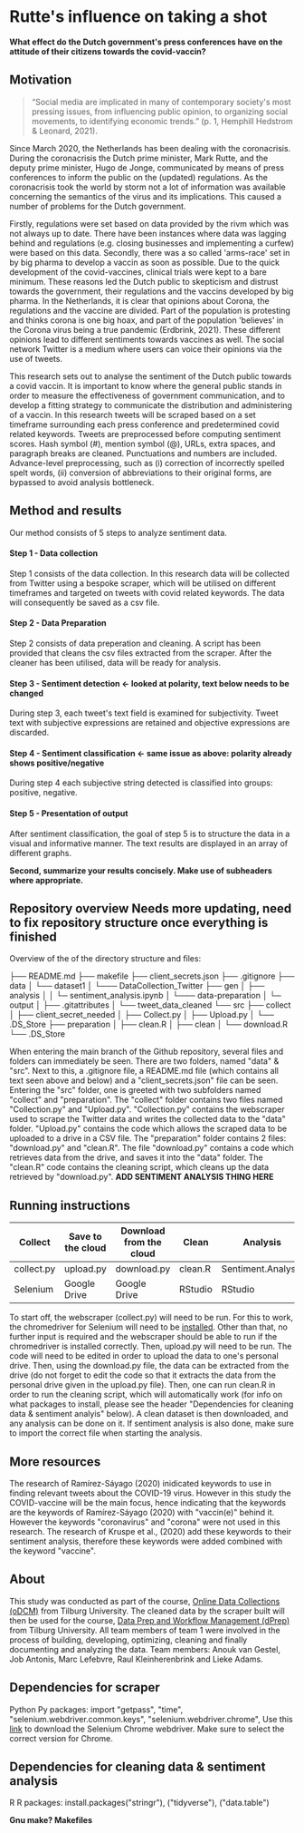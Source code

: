 # Rutte's influence on taking a shot

__What effect do the Dutch government's press conferences have on the attitude of their citizens towards the covid-vaccin?__

## Motivation
> “Social media are implicated in many of contemporary society's most pressing issues, from influencing public opinion, to organizing social movements, to identifying economic trends.”
> (p. 1, Hemphill Hedstrom & Leonard, 2021).

Since March 2020, the Netherlands has been dealing with the coronacrisis. During the coronacrisis the Dutch prime minister, Mark Rutte, and the deputy prime minister, Hugo de Jonge, communicated by means of press conferences to inform the public on the (updated) regulations. As the coronacrisis took the world by storm not a lot of information was available concerning the semantics of the virus and its implications. This caused a number of problems for the Dutch government. 

Firstly, regulations were set based on data provided by the rivm which was not always up to date. There have been instances where data was lagging behind and regulations (e.g. closing businesses and implementing a curfew) were based on this data. Secondly, there was a so called 'arms-race' set in by big pharma to develop a vaccin as soon as possible. Due to the quick development of the covid-vaccines, clinical trials were kept to a bare minimum. These reasons led the Dutch public to skepticism and distrust towards the government, their regulations and the vaccins developed by big pharma. In the Netherlands, it is clear that opinions about Corona, the regulations and the vaccine are divided. Part of the population is protesting and thinks corona is one big hoax, and part of the population 'believes' in the Corona virus being a true pandemic (Erdbrink, 2021). These different opinions lead to different sentiments towards vaccines as well. The social network Twitter is a medium where users can voice their opinions via the use of tweets.

This research sets out to analyse the sentiment of the Dutch public towards a covid vaccin. It is important to know where the general public stands in order to measure the effectiveness of government communication, and to develop a fitting strategy to communicate the distribution and administering of a vaccin. In this research tweets will be scraped based on a set timeframe surrounding each press conference and predetermined covid related keywords. Tweets are preprocessed before computing sentiment scores. Hash symbol (#), mention symbol (@), URLs, extra spaces, and paragraph breaks are cleaned. Punctuations and numbers are included. Advance-level preprocessing, such as (i) correction of incorrectly spelled spelt words, (ii) conversion of abbreviations to their original forms, are bypassed to avoid analysis bottleneck.

## Method and results

Our method consists of 5 steps to analyze sentiment data.

#### Step 1 - Data collection

Step 1 consists of the data collection. In this research data will be collected from Twitter using a bespoke scraper, which will be utilised on different timeframes and targeted on tweets with covid related keywords. The data will consequently be saved as a csv file.

#### Step 2 - Data Preparation

Step 2 consists of data preperation and cleaning. A script has been provided that cleans the csv files extracted from the scraper. After the cleaner has been utilised, data will be ready for analysis.

#### Step 3 - Sentiment detection <- looked at polarity, text below needs to be changed

During step 3, each tweet's text field is examined for subjectivity. Tweet text with subjective expressions are retained and objective expressions are discarded.

#### Step 4 - Sentiment classification <- same issue as above: polarity already shows positive/negative

During step 4 each subjective string detected is classified into groups: positive, negative.

#### Step 5 - Presentation of output

After sentiment classification, the goal of step 5 is to structure the data in a visual and informative manner. The text results are displayed in an array of different graphs.

**Second, summarize your results concisely. Make use of subheaders where appropriate.**

## Repository overview **Needs more updating, need to fix repository structure once everything is finished**

Overview of the of the directory structure and files:

├── README.md
├── makefile
├── client_secrets.json
├── .gitignore
├── data
│   └── dataset1
│       └─── DataCollection_Twitter
├── gen
│   ├── analysis
│   │      └─ sentiment_analysis.ipynb
│   └─── data-preparation
│        └─ output
│           ├── .gitattributes
│           └── tweet_data_cleaned
└── src
    ├── collect
    │   ├── client_secret_needed
    │   ├── Collect.py
    │   ├── Upload.py
    │   └── .DS_Store
    ├── preparation
    │   ├── clean.R
    │   ├── clean
    │   └── download.R
    └── .DS_Store

When entering the main branch of the Github repository, several files and folders can immediately be seen. There are two folders, named "data" & "src". Next to this, a .gitignore file, a README.md file (which contains all text seen above and below) and a "client_secrets.json" file can be seen. Entering the "src" folder, one is greeted with two subfolders named "collect" and "preparation". The "collect" folder contains two files named "Collection.py" and "Upload.py". "Collection.py" contains the webscraper used to scrape the Twitter data and writes the collected data to the "data" folder. "Upload.py" contains the code which allows the scraped data to be uploaded to a drive in a CSV file. The "preparation" folder contains 2 files: "download.py" and "clean.R". The file "download.py" contains a code which retrieves data from the drive, and saves it into the "data" folder. The "clean.R" code contains the cleaning script, which cleans up the data retrieved by "download.py". **ADD SENTIMENT ANALYSIS THING HERE**

## Running instructions

Collect | Save to the cloud | Download from the cloud | Clean | Analysis 
------------ | ------------- |------------ | ------------- |------------- 
collect.py | upload.py | download.py | clean.R | Sentiment.Analysis
Selenium | Google Drive | Google Drive | RStudio | RStudio

To start off, the webscraper (collect.py) will need to be run. For this to work, the chromedriver for Selenium will need to be [installed](https://chromedriver.chromium.org/downloads). Other than that, no further input is required and the webscraper should be able to run if the chromedriver is installed correctly. Then, upload.py will need to be run. The code will need to be edited in order to upload the data to one's personal drive. Then, using the download.py file, the data can be extracted from the drive (do not forget to edit the code so that it extracts the data from the personal drive given in the upload.py file). Then, one can run clean.R in order to run the cleaning script, which will automatically work (for info on what packages to install, please see the header "Dependencies for cleaning data & sentiment analyis" below). A clean dataset is then downloaded, and any analysis can be done on it. If sentiment analysis is also done, make sure to import the correct file when starting the analysis.

## More resources

The research of Ramírez-Sáyago (2020) inidicated keywords to use in finding relevant tweets about the COVID-19 virus. However in this study the COVID-vaccine will be the main focus, hence indicating that the keywords are the keywords of Ramírez-Sáyago (2020) with "vaccin(e)" behind it. However the keywords "coronavirus" and "corona" were not used in this research. The research of Kruspe et al., (2020) add these keywords to their sentiment analysis, therefore these keywords were added combined with the keyword "vaccine".

## About

This study was conducted as part of the course, [Online Data Collections (oDCM)](https://odcm.hannesdatta.com/) from Tilburg University. The cleaned data by the scraper built will then be used for the course, [Data Prep and Workflow Management (dPrep)](https://dprep.hannesdatta.com/) from Tilburg University. All team members of team 1 were involved in the process of building, developing, optimizing, cleaning and finally documenting and analyzing the data. Team members: Anouk van Gestel, Job Antonis, Marc Lefebvre, Raul Kleinherenbrink and Lieke Adams.

## Dependencies for scraper

Python
Py packages: import "getpass", "time", "selenium.webdriver.common.keys", "selenium.webdriver.chrome",
Use this [link](https://chromedriver.chromium.org/downloads) to download the Selenium Chrome webdriver. Make sure to select the correct version for Chrome.

## Dependencies for cleaning data & sentiment analysis

R
R packages: install.packages("stringr"), ("tidyverse"), ("data.table")

**Gnu make?
Makefiles**

